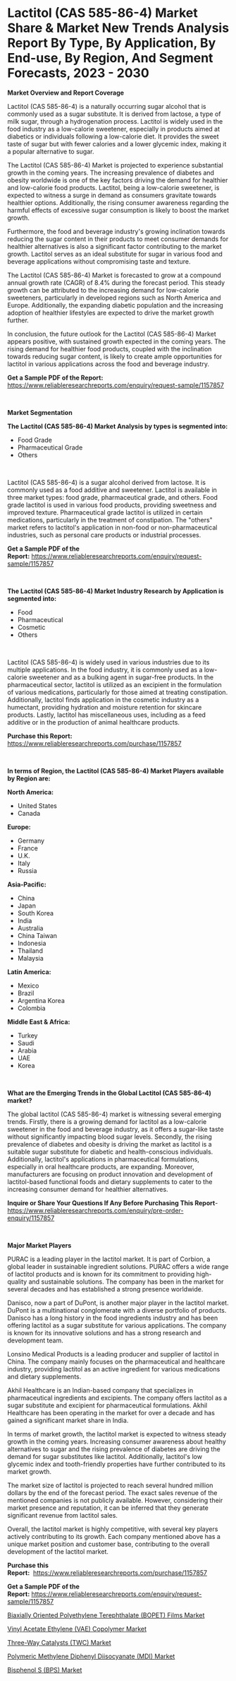 <p><h1>Lactitol (CAS 585-86-4) Market Share & Market New Trends Analysis Report By Type, By Application, By End-use, By Region, And Segment Forecasts, 2023 - 2030</h1></p><p><strong>Market Overview and Report Coverage</strong></p>
<p><p>Lactitol (CAS 585-86-4) is a naturally occurring sugar alcohol that is commonly used as a sugar substitute. It is derived from lactose, a type of milk sugar, through a hydrogenation process. Lactitol is widely used in the food industry as a low-calorie sweetener, especially in products aimed at diabetics or individuals following a low-calorie diet. It provides the sweet taste of sugar but with fewer calories and a lower glycemic index, making it a popular alternative to sugar.</p><p>The Lactitol (CAS 585-86-4) Market is projected to experience substantial growth in the coming years. The increasing prevalence of diabetes and obesity worldwide is one of the key factors driving the demand for healthier and low-calorie food products. Lactitol, being a low-calorie sweetener, is expected to witness a surge in demand as consumers gravitate towards healthier options. Additionally, the rising consumer awareness regarding the harmful effects of excessive sugar consumption is likely to boost the market growth.</p><p>Furthermore, the food and beverage industry's growing inclination towards reducing the sugar content in their products to meet consumer demands for healthier alternatives is also a significant factor contributing to the market growth. Lactitol serves as an ideal substitute for sugar in various food and beverage applications without compromising taste and texture.</p><p>The Lactitol (CAS 585-86-4) Market is forecasted to grow at a compound annual growth rate (CAGR) of 8.4% during the forecast period. This steady growth can be attributed to the increasing demand for low-calorie sweeteners, particularly in developed regions such as North America and Europe. Additionally, the expanding diabetic population and the increasing adoption of healthier lifestyles are expected to drive the market growth further.</p><p>In conclusion, the future outlook for the Lactitol (CAS 585-86-4) Market appears positive, with sustained growth expected in the coming years. The rising demand for healthier food products, coupled with the inclination towards reducing sugar content, is likely to create ample opportunities for lactitol in various applications across the food and beverage industry.</p></p>
<p><strong>Get a Sample PDF of the Report:</strong> <a href="https://www.reliableresearchreports.com/enquiry/request-sample/1157857">https://www.reliableresearchreports.com/enquiry/request-sample/1157857</a></p>
<p>&nbsp;</p>
<p><strong>Market Segmentation</strong></p>
<p><strong>The Lactitol (CAS 585-86-4) Market Analysis by types is segmented into:</strong></p>
<p><ul><li>Food Grade</li><li>Pharmaceutical Grade</li><li>Others</li></ul></p>
<p>&nbsp;</p>
<p><p>Lactitol (CAS 585-86-4) is a sugar alcohol derived from lactose. It is commonly used as a food additive and sweetener. Lactitol is available in three market types: food grade, pharmaceutical grade, and others. Food grade lactitol is used in various food products, providing sweetness and improved texture. Pharmaceutical grade lactitol is utilized in certain medications, particularly in the treatment of constipation. The "others" market refers to lactitol's application in non-food or non-pharmaceutical industries, such as personal care products or industrial processes.</p></p>
<p><strong>Get a Sample PDF of the Report:</strong>&nbsp;<a href="https://www.reliableresearchreports.com/enquiry/request-sample/1157857">https://www.reliableresearchreports.com/enquiry/request-sample/1157857</a></p>
<p>&nbsp;</p>
<p><strong>The Lactitol (CAS 585-86-4) Market Industry Research by Application is segmented into:</strong></p>
<p><ul><li>Food</li><li>Pharmaceutical</li><li>Cosmetic</li><li>Others</li></ul></p>
<p>&nbsp;</p>
<p><p>Lactitol (CAS 585-86-4) is widely used in various industries due to its multiple applications. In the food industry, it is commonly used as a low-calorie sweetener and as a bulking agent in sugar-free products. In the pharmaceutical sector, lactitol is utilized as an excipient in the formulation of various medications, particularly for those aimed at treating constipation. Additionally, lactitol finds application in the cosmetic industry as a humectant, providing hydration and moisture retention for skincare products. Lastly, lactitol has miscellaneous uses, including as a feed additive or in the production of animal healthcare products.</p></p>
<p><strong>Purchase this Report:</strong>&nbsp; <a href="https://www.reliableresearchreports.com/purchase/1157857">https://www.reliableresearchreports.com/purchase/1157857</a></p>
<p>&nbsp;</p>
<p><strong>In terms of Region, the Lactitol (CAS 585-86-4) Market Players available by Region are:</strong></p>
<p>
    <p> <strong> North America: </strong>
        <ul>
            <li>United States</li>
            <li>Canada</li>
        </ul>
        </p> 
    <p> <strong> Europe: </strong>
        <ul>
            <li>Germany</li>
            <li>France</li>
            <li>U.K.</li>
            <li>Italy</li>
            <li>Russia</li>
        </ul>
        </p> 
    <p> <strong> Asia-Pacific: </strong>
        <ul>
            <li>China</li>
            <li>Japan</li>
            <li>South Korea</li>
            <li>India</li>
            <li>Australia</li>
            <li>China Taiwan</li>
            <li>Indonesia</li>
            <li>Thailand</li>
            <li>Malaysia</li>
        </ul>
        </p> 
    <p> <strong> Latin America: </strong>
        <ul>
            <li>Mexico</li>
            <li>Brazil</li>
            <li>Argentina Korea</li>
            <li>Colombia</li>
        </ul>
        </p> 
    <p> <strong> Middle East & Africa: </strong>
        <ul>
            <li>Turkey</li>
            <li>Saudi</li>
            <li>Arabia</li>
            <li>UAE</li>
            <li>Korea</li>
        </ul>
    </p>
    </p>
<p>&nbsp;</p>
<p><strong>What are the Emerging Trends in the Global Lactitol (CAS 585-86-4) market?</strong></p>
<p><p>The global lactitol (CAS 585-86-4) market is witnessing several emerging trends. Firstly, there is a growing demand for lactitol as a low-calorie sweetener in the food and beverage industry, as it offers a sugar-like taste without significantly impacting blood sugar levels. Secondly, the rising prevalence of diabetes and obesity is driving the market as lactitol is a suitable sugar substitute for diabetic and health-conscious individuals. Additionally, lactitol's applications in pharmaceutical formulations, especially in oral healthcare products, are expanding. Moreover, manufacturers are focusing on product innovation and development of lactitol-based functional foods and dietary supplements to cater to the increasing consumer demand for healthier alternatives.</p></p>
<p><strong>Inquire or Share Your Questions If Any Before Purchasing This Report</strong>- <a href="https://www.reliableresearchreports.com/enquiry/pre-order-enquiry/1157857">https://www.reliableresearchreports.com/enquiry/pre-order-enquiry/1157857</a></p>
<p>&nbsp;</p>
<p><strong>Major Market Players</strong></p>
<p><p>PURAC is a leading player in the lactitol market. It is part of Corbion, a global leader in sustainable ingredient solutions. PURAC offers a wide range of lactitol products and is known for its commitment to providing high-quality and sustainable solutions. The company has been in the market for several decades and has established a strong presence worldwide.</p><p>Danisco, now a part of DuPont, is another major player in the lactitol market. DuPont is a multinational conglomerate with a diverse portfolio of products. Danisco has a long history in the food ingredients industry and has been offering lactitol as a sugar substitute for various applications. The company is known for its innovative solutions and has a strong research and development team.</p><p>Lonsino Medical Products is a leading producer and supplier of lactitol in China. The company mainly focuses on the pharmaceutical and healthcare industry, providing lactitol as an active ingredient for various medications and dietary supplements.</p><p>Akhil Healthcare is an Indian-based company that specializes in pharmaceutical ingredients and excipients. The company offers lactitol as a sugar substitute and excipient for pharmaceutical formulations. Akhil Healthcare has been operating in the market for over a decade and has gained a significant market share in India.</p><p>In terms of market growth, the lactitol market is expected to witness steady growth in the coming years. Increasing consumer awareness about healthy alternatives to sugar and the rising prevalence of diabetes are driving the demand for sugar substitutes like lactitol. Additionally, lactitol's low glycemic index and tooth-friendly properties have further contributed to its market growth.</p><p>The market size of lactitol is projected to reach several hundred million dollars by the end of the forecast period. The exact sales revenue of the mentioned companies is not publicly available. However, considering their market presence and reputation, it can be inferred that they generate significant revenue from lactitol sales.</p><p>Overall, the lactitol market is highly competitive, with several key players actively contributing to its growth. Each company mentioned above has a unique market position and customer base, contributing to the overall development of the lactitol market.</p></p>
<p><strong>Purchase this Report:</strong>&nbsp;&nbsp;<a href="https://www.reliableresearchreports.com/purchase/1157857">https://www.reliableresearchreports.com/purchase/1157857</a></p>
<p></p>
<p><strong>Get a Sample PDF of the Report:</strong>&nbsp;<a href="https://www.reliableresearchreports.com/enquiry/request-sample/1157857">https://www.reliableresearchreports.com/enquiry/request-sample/1157857</a></p>
<p><p><a href="https://github.com/dzharov81/Market-Research-Report-List-1/blob/main/biaxially-oriented-polyethylene-terephthalate-bopet-films-market.md">Biaxially Oriented Polyethylene Terephthalate (BOPET) Films Market</a></p><p><a href="https://github.com/deliacustodio40/Market-Research-Report-List-1/blob/main/vinyl-acetate-ethylene-vae-copolymer-market.md">Vinyl Acetate Ethylene (VAE) Copolymer Market</a></p><p><a href="https://github.com/ambrozg/Market-Research-Report-List-1/blob/main/three-way-catalysts-twc-market.md">Three-Way Catalysts (TWC) Market</a></p><p><a href="https://github.com/gshchiplitsov/Market-Research-Report-List-1/blob/main/polymeric-methylene-diphenyl-diisocyanate-mdi-market.md">Polymeric Methylene Diphenyl Diisocyanate (MDI) Market</a></p><p><a href="https://github.com/scarol104/Market-Research-Report-List-1/blob/main/bisphenol-s-bps-market.md">Bisphenol S (BPS) Market</a></p></p>
